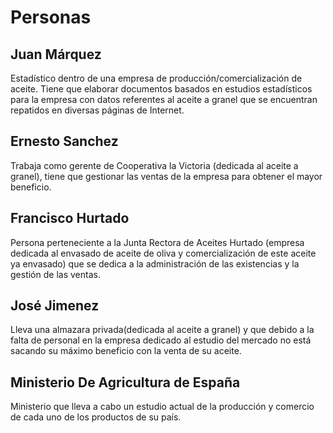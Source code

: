 # Personas

## Juan Márquez
Estadístico dentro de una empresa de producción/comercialización de aceite. Tiene que elaborar documentos basados en estudios estadísticos para la empresa con datos referentes al aceite a granel que se encuentran repatidos en diversas páginas de Internet.

## Ernesto Sanchez
Trabaja como gerente de Cooperativa la Victoria (dedicada al aceite a granel), tiene que gestionar las ventas de la empresa para obtener el mayor beneficio.
 
## Francisco Hurtado
Persona perteneciente a la Junta Rectora de Aceites Hurtado (empresa dedicada al envasado de aceite de oliva y comercialización de este aceite ya envasado) que se dedica a la administración de las existencias y la gestión de las ventas.

## José Jimenez
Lleva una almazara privada(dedicada al aceite a granel) y que debido a la falta de personal en la empresa dedicado al estudio del mercado no está sacando su máximo beneficio con la venta de su aceite.

## Ministerio De Agricultura de España
Ministerio que lleva a cabo un estudio actual de la producción y comercio de cada uno de los productos de su país. 
